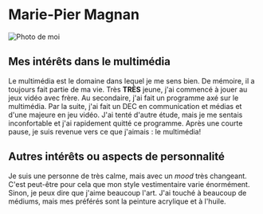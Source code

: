 **<h1>Marie-Pier Magnan</h1>**
![Photo de moi](https://scontent.fyhu1-1.fna.fbcdn.net/v/t39.30808-6/417163495_122184185366001627_2068637098659861216_n.jpg?_nc_cat=108&ccb=1-7&_nc_sid=efb6e6&_nc_ohc=7QFPnatdhvgAX86Ur3m&_nc_ht=scontent.fyhu1-1.fna&oh=00_AfCkd64CUCmTVAsK4A5_aqSL2qQgDlEWEkagw6B_NuCbYw&oe=65B57895)

**<h2>Mes intérêts dans le multimédia</h2>**
Le multimédia est le domaine dans lequel je me sens bien. De mémoire, il a toujours fait partie de ma vie. Très **TRÈS** jeune, j'ai commencé à jouer au jeux vidéo avec frère. Au secondaire, j'ai fait un programme axé sur le multimédia. Par la suite, j'ai fait un DEC en communication et médias et d'une majeure en jeu vidéo.
J'ai tenté d'autre étude, mais je me sentais inconfortable et j'ai rapidement quitté ce programme. Après une courte pause, je suis revenue vers ce que j'aimais : le multimédia!

**<h2>Autres intérêts ou aspects de personnalité</h2>**
Je suis une personne de très calme, mais avec un *mood* très changeant. C'est peut-être pour cela que mon style vestimentaire varie énormément. 
Sinon, je peux dire que j'aime beaucoup l'art. J'ai touché à beaucoup de médiums, mais mes préférés sont la peinture acrylique et à l'huile.
